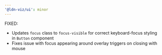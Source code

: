 ```yaml
---
'@ldn-viz/ui': minor
---
```


FIXED:

- Updates `focus` class to `focus-visible` for correct keyboard-focus styling in `Button` component
- Fixes issue with focus appearing around overlay triggers on closing with mouse
